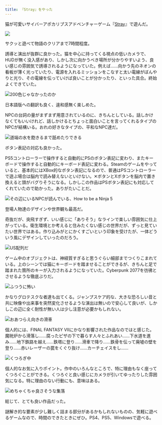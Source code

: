 ```yaml
---
title: 『Stray』をやった
---
```

猫が可愛いサイバーアポカリプスアドベンチャーゲーム『[Stray](https://store.steampowered.com/app/1332010/Stray/?l=japanese)』で遊んだ。

![](https://lh6.googleusercontent.com/ecKFjIsDu69kpE_vnjCz_Nej-aeWCP3looSX4FSRkaDIJuDskSbJriHidfMWhRDZwwyv6OWPIBZcbT06tZAuhhSGo7h_jFmNxT256QbfsJdt3NHYFuuAwQahco-NM3y_M2lWHD133P0fcUOaiRZkfLo)

サクッと遊べて物語のクリアまで7時間程度。

誘導と演出が抜群に良かった。猫を中心に持ってくる視点の低いカメラで、HUDが無く没入感があり、しかし次に向かうべき場所が分かりやすいよう、良い感じの雰囲気で誘導されるようになっていた。例えば……向かう先のネオンの看板が薄く光っていたり、電源を入れるミッションをこなすと太い電線がぼんやりと光り、その電線を伝っていけば良いことが分かったり、といった具合。終始よくできていた。

![](https://lh5.googleusercontent.com/gZRdktI8BSbclIlnOa2WTK4zWk3sMfTceGVMcJUiF6egu4tdAUbchgazk1bnM2z_HaPUcv8Gcv_bSOCCSsdFGcqsKuSpSQGxSiZwxUm_iQR22M0pt7xZXiRbBoJVpEbZRGSnyJ5CyjPPeUPa6FRNpTg "200色じゃなかったのか")

日本語版への翻訳も良く、違和感無く楽しめた。

NPCの台詞の量がまずまず用意されているのに、きちんとしている。話しかけなくてもいいけれど、話しかけるとちょっと面白いことを言ってくれるタイプのNPCが結構いる。おれの好きなタイプの、平和なNPC達だ。

![](https://lh3.googleusercontent.com/It14hNL9cSNDOf4Wl6saoKCMorGZbEHCjXvaZqyiiFc0CDjPD0GmB744l4-5eMt4kBS6bAKLlNXCvXeuVVk-2zF9qROSR2unL4c4P1OoQXTEvqWSnG_PDwnavHzZnewSnWoxCRW1bDiWhgqZXrHWsyA "道端の水を飽きるまで舐めたりできる")

ボタン表記の対応も良かった。

PS5コントローラーで操作すると自動的にPSのボタン表記に変わり、またキーボードで操作すると自動的にキーボード表記に変わる。Steamのゲームをやっていると、基本的にはXBox的なボタン表記になるので、普通はPSコントローラーで遊ぶ場合は脳内で読み替えないといけない。✕ボタンとXボタンを脳内で置き換えると頭がバグりそうになる。しかしこの作品はPSボタン表記にも対応してくれていたので助かった。ありがたいことだ。

![](https://lh6.googleusercontent.com/sZEkElWKgGnD358QGFl3-86OjKl-yeMLntwfMU5ZJeXSNTbfGCKhacQgIOVCz66TIYSFCeBC-cfcdYs8668G2suEdLNGqInWQKFBFcM3PadHUuOV7D9wrPGOIX82TLmXEK1z7-xlCP8MDfhB7Naq2m8 "その辺にいるNPCが読んでいる、How to be a Ninja 5")

登場人物達のデザインや世界観も最高だ。

奇抜だが、突飛すぎず、いい感じに「ありそう」なラインで楽しい雰囲気に仕上がっている。衛生環境とか考えると住みたくない感じの世界だが、ずっと見ていたい世界ではある。作り込みがとにかくすごいという印象を受けたが、一体どういう風にデザインしていったのだろう。

![](https://lh5.googleusercontent.com/nc2PoqoYbDj-HDCX2ZWYEcA6L8VQzZmU9z5B5iOzL9wRqtwycPhcqzS3mI_uiDg0PnNBnS8DvhG6uQVinfG0LOJvs1ErcuYTvRqDfYXGScyZ9s2MD_NWL5Xrtu-_wmjPHq7cPMHsSES-ud0kav7mmP4 "US配列だ")

ゲーム中のオブジェクトは、神経質すぎると思うぐらい細部までつくりこまれている。上のシーンでは猫にキーボードを踏ませることができるが、きちんと足で踏まれた箇所のキーが入力されるようになっていた。Cyberpunk 2077を彷彿とさせるような徹底ぶりだ。

![](https://lh6.googleusercontent.com/bRnYNyTr9LkOXVyk1iZTc9mkLZmU5ZUc0JLWwCmchjTbDTqNf4lrEIEIRYjwXFvZvjDT24x1j6Iya0wfvIkLS5BH0D-5ExdArNI-7wncCqCTZHygc_sEWumrqbdOkGzkvOwAWqFTfxiq7X__SeBbXmo "ふつうに怖い")

かなりグロテスクな者達も出てくる。ジャンプスケア的な、大きな恐ろしい音と共に映像や出来事を突然変化させるような演出は無いので安心して良いが、しかしこの辺に全く耐性が無い人は少し注意が必要かもしれない。

![](https://lh6.googleusercontent.com/1vS1pazf7BYy7g8bPMGgGgxUeCUjp0-wA_RSFZfIoDmq_VaTtqqTj2qp3oarHwv2jfoRax7X5kY2yoliqxdz7naCfzYDoXVwvRh2LZ71llUtP_pEv50cEk2vkjHjRBiIklc3dGOERSqB5ha-KxZLnZ4 "おあつらえ向きの滑車")

個人的には、FINAL FANTASY VIIにかなり影響された作品なのではと感じた。魔晄炉から滑落し……腐ったピザの下で暮らす人々とふれあい……下水道を進み……地下鉄路を越え……鉄塔に登り……滑車で降り……鉄骨を伝って廃墟の壁を登り……赤いレーザーの罠をくぐり抜け……カーチェイスをし……

![](https://lh4.googleusercontent.com/S4fSEWM4ihjmm-5mnn1E5KCkv14cMX87LB0XOEsh7FX1l7vcl4xq4TCWka0qkGfTaxNCqLsNM5JeTW70hM1bHiLT0Xt9P8sZKZG9-UpTiCoLsym1_K_5OUnoNP1waNAU3-_ZHAXf1YMw8qDFOnllzsc "くつろぎ中")

個人的なお気に入りポイント。作中のいろんなところで、特に理由もなく座ってくつろぐことができる。くつろぐと良い感じにカメラが引いてゆったりした雰囲気になる。特に理由のない行動にも、意味はある。

![](https://lh3.googleusercontent.com/OxuDaBw99BzFZddBkdJgQbmyfSIk4kJLgAWptCrV7CktKtleUpoGAJqHjL2NCcLaRBOvzENBK70XE1lQAZ9g4IM3RYOsJqOWSM9Ks3HO7seMkNsjCAd9e3mmwu15nUP40qLeN74vGpWtN5O7mYyvxCk "めちゃくちゃ良さそうな集落")

総じて、とても良い作品だった。

謎解き的な要素が少し難しく詰まる部分があるかもしれないものの、気軽に遊べるゲームなので、時間のできたときにぜひ。PS4、PS5、Windowsで遊べる。
